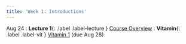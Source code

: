 ```yaml
---
title: 'Week 1: Introductions'
---
```


Aug 24
: **Lecture 1**{: .label .label-lecture } [Course Overview](lecture/lec01)
: **Vitamin**{: .label .label-vit } [Vitamin 1](https://www.gradescope.com/courses/572015/assignments/3156253) (due Aug 28)
